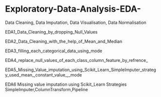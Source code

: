 # Exploratory-Data-Analysis-EDA-
Data Cleaning, Data Imputation, Data Visualisation, Data Normalisation

EDA1_Data_Cleaning_by_dropping_Null_Values

EDA2_Data_Cleaning_with_the_help_of_Mean_and_Median

EDA3_filling_each_categorical_data_using_mode

EDA4_replace_null_values_of_each_class_column_feature_by_refrence_

EDA5_Missing_Value_imputation_using_Scikit_Learn_SimpleImputer_strategy_used_mean_,constant_value_,_mode

EDA6 Missing value imputation using Scikit_Learn Strategies SimpleImputer,ColumnTransform,Pipeline
